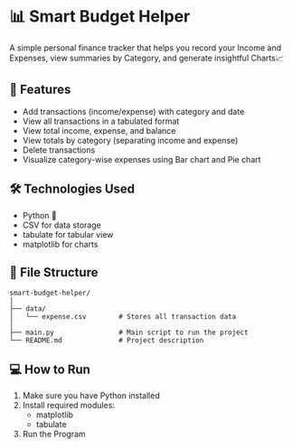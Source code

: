 # 📊 Smart Budget Helper

A simple  personal finance tracker that helps you record your Income and Expenses, view summaries by Category, and generate insightful Charts📈


## 🚀 Features

- Add transactions (income/expense) with category and date
- View all transactions in a tabulated format
- View total income, expense, and balance
- View totals by category (separating income and expense)
- Delete transactions
- Visualize category-wise expenses using Bar chart and Pie chart


## 🛠 Technologies Used

- Python 🐍
- CSV for data storage
- tabulate for tabular view
- matplotlib for charts


## 📁 File Structure

```
smart-budget-helper/
│
├── data/
│   └── expense.csv        # Stores all transaction data
│
├── main.py                # Main script to run the project
└── README.md              # Project description
```




## 💻 How to Run

1. Make sure you have Python installed
2. Install required modules:
   * matplotlib
   * tabulate
3. Run the Program
